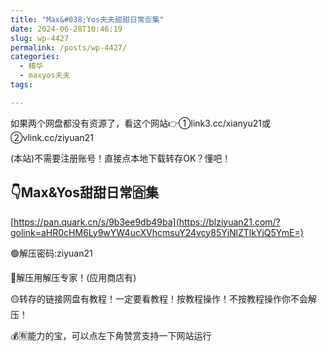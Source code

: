 ```yaml
---
title: "Max&#038;Yos夫夫甜甜日常🈴集"
date: 2024-06-28T10:46:19
slug: wp-4427
permalink: /posts/wp-4427/
categories:
  - 精华
  - maxyos夫夫
tags:

---
```


如果两个网盘都没有资源了，看这个网站👉①link3.cc/xianyu21或②vlink.cc/ziyuan21

(本站)不需要注册账号！直接点本地下载转存OK？懂吧！

## 👇Max&Yos甜甜日常🈴集

[https://pan.quark.cn/s/9b3ee9db49ba](https://blziyuan21.com/?golink=aHR0cHM6Ly9wYW4ucXVhcmsuY24vcy85YjNlZTlkYjQ5YmE=)

🟢解压密码:ziyuan21

🔵解压用解压专家！(应用商店有)

🟡转存的链接网盘有教程！一定要看教程！按教程操作！不按教程操作你不会解压！

💰🈶能力的宝，可以点左下角赞赏支持一下网站运行
